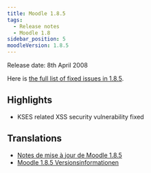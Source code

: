 ```yaml
---
title: Moodle 1.8.5
tags:
  - Release notes
  - Moodle 1.8
sidebar_position: 5
moodleVersion: 1.8.5
---
```

Release date: 8th April 2008

Here is [the full list of fixed issues in 1.8.5](http://moodle.atlassian.net/secure/IssueNavigator!executeAdvanced.jspa?jqlQuery=project+%3D+mdl+and+resolution+%3D+fixed+AND+fixVersion+in+%28%221.8.5%22%29).

## Highlights

- KSES related XSS security vulnerability fixed

## Translations

- [Notes de mise à jour de Moodle 1.8.5](https://docs.moodle.org/fr/Notes_de_mise_à_jour_de_Moodle_1.8.5)
- [Moodle 1.8.5 Versionsinformationen](https://docs.moodle.org/de/Moodle_1.8.5_Versionsinformationen)

